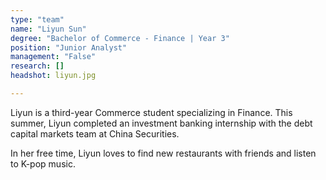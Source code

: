 ```yaml
---
type: "team"
name: "Liyun Sun"
degree: "Bachelor of Commerce - Finance | Year 3"
position: "Junior Analyst"
management: "False"
research: []
headshot: liyun.jpg

---
```


Liyun is a third-year Commerce student specializing in Finance. This summer, Liyun completed an investment banking internship with the debt capital markets team at China Securities. 

In her free time, Liyun loves to find new restaurants with friends and listen to K-pop music.
